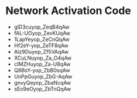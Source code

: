 # Network Activation Code
* glD3cuyop_ZeqB4qAw
* fAL-UOyop_ZevKUqAw
* 1LapYeyop_ZeCnQqAw
* Hf2eY-yop_ZeTF8qAw
* Alz9Duyop_Zf5VAqAw
* XCuLNuyop_Za_O4qAw
* cIMZHuyop_Za-U8qAw
* Q8BsY-yop_ZbB0sqAw
* UnPpGuyop_ZbG-AqAw
* gnvyQeyop_ZbaNcqAw
* sEo9eOyop_ZbTnQqAw